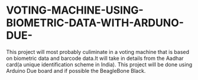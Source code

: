 VOTING-MACHINE-USING-BIOMETRIC-DATA-WITH-ARDUNO-DUE-
====================================================

This project will most probably culiminate in a voting machine that is based on biometric data and barcode data.It will take in details from the Aadhar card(a unique identification scheme in India). This project will be done using Arduino Due board and if possible the BeagleBone Black.
